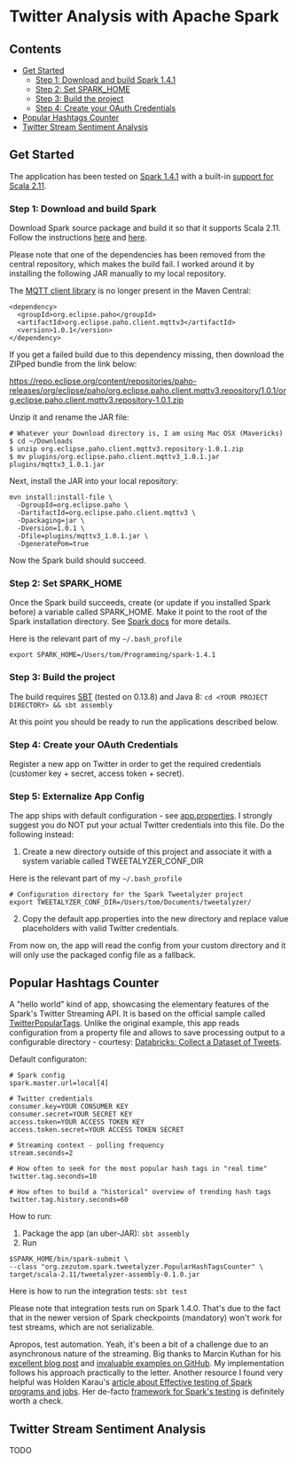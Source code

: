 # Twitter Analysis with Apache Spark

## Contents

- [Get Started](#get-started)
  - [Step 1: Download and build Spark 1.4.1](#step-1-download-and-build-spark-141)
  - [Step 2: Set SPARK_HOME](#step-2-set-spark_home)
  - [Step 3: Build the project](#step-3-build-the-project)
  - [Step 4: Create your OAuth Credentials](#step-4-create-your-oauth-credentials)
- [Popular Hashtags Counter](#popular-hashtags-counter)
- [Twitter Stream Sentiment Analysis](#twitter-stream-sentiment-analysis)

## Get Started

The application has been tested on [Spark 1.4.1](http://spark.apache.org/releases/spark-release-1-4-1.html) with a built-in [support for Scala 2.11](http://spark.apache.org/docs/latest/building-spark.html#building-for-scala-211).

### Step 1: Download and build Spark

Download Spark source package and build it so that it supports Scala 2.11. Follow the instructions [here](http://spark.apache.org/downloads.html) and [here](http://spark.apache.org/docs/latest/building-spark.html#building-for-scala-211).

Please note that one of the dependencies has been removed from the central repository, which makes the build fail. I worked around it by installing the following JAR manually to my local repository.

The [MQTT client library](https://eclipse.org/paho/clients/java/) is no longer present in the Maven Central:
```
<dependency>
  <groupId>org.eclipse.paho</groupId>
  <artifactId>org.eclipse.paho.client.mqttv3</artifactId>
  <version>1.0.1</version>
</dependency>
```

If you get a failed build due to this dependency missing, then download the ZIPped bundle from the link below:

https://repo.eclipse.org/content/repositories/paho-releases/org/eclipse/paho/org.eclipse.paho.client.mqttv3.repository/1.0.1/org.eclipse.paho.client.mqttv3.repository-1.0.1.zip

Unzip it and rename the JAR file:
```
# Whatever your Download directory is, I am using Mac OSX (Mavericks)
$ cd ~/Downloads
$ unzip org.eclipse.paho.client.mqttv3.repository-1.0.1.zip
$ mv plugins/org.eclipse.paho.client.mqttv3_1.0.1.jar plugins/mqttv3_1.0.1.jar
```

Next, install the JAR into your local repository:
```
mvn install:install-file \
  -DgroupId=org.eclipse.paho \
  -DartifactId=org.eclipse.paho.client.mqttv3 \
  -Dpackaging=jar \
  -Dversion=1.0.1 \
  -Dfile=plugins/mqttv3_1.0.1.jar \
  -DgeneratePom=true
```
Now the Spark build should succeed.

### Step 2: Set SPARK_HOME
Once the Spark build succeeds, create (or update if you installed Spark before) a variable called SPARK_HOME. Make it point to the root of the Spark installation directory. See [Spark docs](https://spark.apache.org/docs/latest/quick-start.html) for more details.

Here is the relevant part of my ```~/.bash_profile```

```
export SPARK_HOME=/Users/tom/Programming/spark-1.4.1
```

### Step 3: Build the project
The build requires [SBT](http://www.scala-sbt.org/) (tested on 0.13.8) and Java 8: ```cd <YOUR PROJECT DIRECTORY> && sbt assembly```

At this point you should be ready to run the applications described below.

### Step 4: Create your OAuth Credentials
Register a new app on Twitter in order to get the required credentials (customer key + secret, access token + secret).

### Step 5: Externalize App Config
The app ships with default configuration - see [app.properties](https://github.com/zezutom/spark-tweetalyzer/blob/master/src/main/resources/app.properties). I strongly suggest you do NOT put your actual Twitter credentials into this file. Do the following instead:

1. Create a new directory outside of this project and associate it with a system variable called TWEETALYZER_CONF_DIR

Here is the relevant part of my ```~/.bash_profile```

```
# Configuration directory for the Spark Tweetalyzer project
export TWEETALYZER_CONF_DIR=/Users/tom/Documents/tweetalyzer/
```

2. Copy the default app.properties into the new directory and replace value placeholders with valid Twitter credentials.
 
From now on, the app will read the config from your custom directory and it will only use the packaged config file as a fallback.

## Popular Hashtags Counter
A "hello world" kind of app, showcasing the elementary features of the Spark's Twitter Streaming API. It is based on the official sample called [TwitterPopularTags](https://github.com/apache/spark/blob/master/examples/src/main/scala/org/apache/spark/examples/streaming/TwitterPopularTags.scala). Unlike the original example, this app reads configuration from a property file and allows to save processing output to a configurable directory - courtesy: [Databricks: Collect a Dataset of Tweets](http://databricks.gitbooks.io/databricks-spark-reference-applications/content/twitter_classifier/collect.html).

Default configuraton:

```
# Spark config
spark.master.url=local[4]

# Twitter credentials
consumer.key=YOUR CONSUMER KEY
consumer.secret=YOUR SECRET KEY
access.token=YOUR ACCESS TOKEN KEY
access.token.secret=YOUR ACCESS TOKEN SECRET

# Streaming context - polling frequency
stream.seconds=2

# How often to seek for the most popular hash tags in "real time"
twitter.tag.seconds=10

# How often to build a "historical" overview of trending hash tags
twitter.tag.history.seconds=60
```

How to run:

1. Package the app (an uber-JAR): ```sbt assembly```
2. Run
```
$SPARK_HOME/bin/spark-submit \
--class "org.zezutom.spark.tweetalyzer.PopularHashTagsCounter" \
target/scala-2.11/tweetalyzer-assembly-0.1.0.jar
```

Here is how to run the integration tests: ```sbt test```

Please note that integration tests run on Spark 1.4.0. That's due to the fact that in the newer version of Spark checkpoints (mandatory) won't work for test streams, which are not serializable.

Apropos, test automation. Yeah, it's been a bit of a challenge due to an asynchronous nature of the streaming. Big thanks to Marcin Kuthan for his [excellent blog post](http://mkuthan.github.io/blog/2015/03/01/spark-unit-testing/) and [invaluable examples on GitHub](https://github.com/mkuthan/example-spark). My implementation follows his approach practically to the letter. Another resource I found very helpful was Holden Karau's [article about Effective testing of Spark programs and jobs](http://strataconf.com/big-data-conference-ny-2015/public/schedule/detail/42993). Her de-facto [framework for Spark's testing](https://github.com/holdenk/spark-testing-base) is definitely worth a check.

## Twitter Stream Sentiment Analysis
TODO
